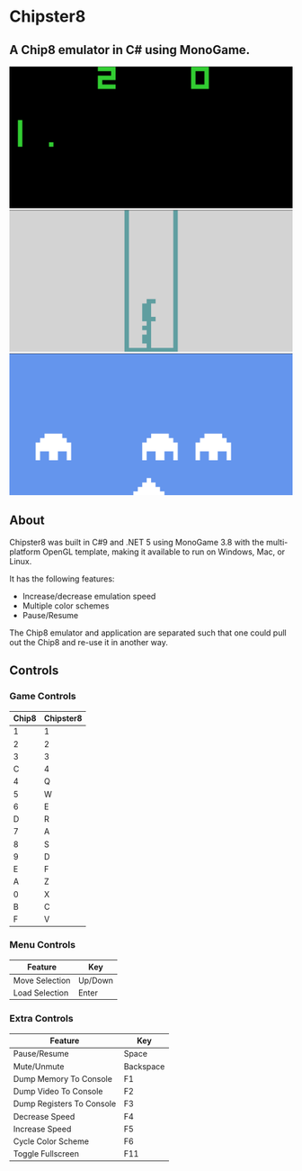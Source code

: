 # Chipster8

## A Chip8 emulator in C# using MonoGame. 

![Chipster8 Screenshot 1](/Screenshots/Chipster-1.png?raw=true)
![Chipster8 Screenshot 2](/Screenshots/Chipster-2.png?raw=true)
![Chipster8 Screenshot 3](/Screenshots/Chipster-3.png?raw=true)

## About
Chipster8 was built in C#9 and .NET 5 using MonoGame 3.8 with the multi-platform OpenGL template, making it available to run on Windows, Mac, or Linux.

It has the following features:
- Increase/decrease emulation speed
- Multiple color schemes
- Pause/Resume

The Chip8 emulator and application are separated such that one could pull out the Chip8 and re-use it in another way.

## Controls

### Game Controls
| Chip8  | Chipster8 |
| ------------- | ------------- |
| 1 | 1 |
| 2 | 2 |
| 3 | 3 |
| C | 4 |
| 4 | Q |
| 5 | W |
| 6 | E |
| D | R |
| 7 | A |
| 8 | S |
| 9 | D |
| E | F |
| A | Z |
| 0 | X |
| B | C |
| F | V |

### Menu Controls
| Feature  | Key |
| ------------- | ------------- |
| Move Selection | Up/Down |
| Load Selection | Enter |

### Extra Controls
| Feature  | Key |
| ------------- | ------------- |
| Pause/Resume | Space |
| Mute/Unmute | Backspace |
| Dump Memory To Console | F1 |
| Dump Video To Console | F2 |
| Dump Registers To Console | F3 |
| Decrease Speed | F4 |
| Increase Speed | F5 |
| Cycle Color Scheme | F6 |
| Toggle Fullscreen | F11 |
